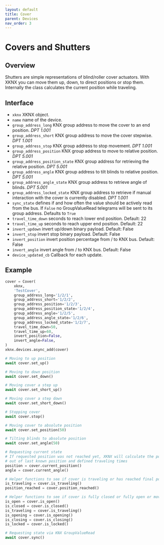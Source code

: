 ```yaml
---
layout: default
title: Cover
parent: Devices
nav_order: 3
---
```


# [](#header-1)Covers and Shutters

## [](#header-2)Overview

Shutters are simple representations of blind/roller cover actuators. With XKNX you can move them up, down, to direct positions or stop them. Internally the class calculates the current position while traveling.

## [](#header-2)Interface

- `xknx` XKNX object.
- `name` name of the device.
- `group_address_long` KNX group address to move the cover to an end position. *DPT 1.001*
- `group_address_short` KNX group address to move the cover stepwise. *DPT 1.001*
- `group_address_stop` KNX group address to stop movement. *DPT 1.001*
- `group_address_position` KNX group address to move to relative position. *DPT 5.001*
- `group_address_position_state` KNX group address for retrieving the relative position. *DPT 5.001*
- `group_address_angle` KNX group address to tilt blinds to relative position. *DPT 5.001*
- `group_address_angle_state` KNX group address to retrieve angle of blinds. *DPT 5.001*
- `group_address_locked_state` KNX group address to retrieve if manual interaction with the cover is currently disabled. *DPT 1.001*
- `sync_state` defines if and how often the value should be actively read from the bus. If `False` no GroupValueRead telegrams will be sent to its group address. Defaults to `True`
- `travel_time_down` seconds to reach lower end position. Default: 22
- `travel_time_up` seconds to reach upper end position. Default: 22
- `invert_updown` invert up/down binary payload. Default: False
- `invert_stop` invert stop binary payload. Default: False
- `invert_position` invert position percentage from / to KNX bus. Default: False
- `invert_angle` invert angle from / to KNX bus. Default: False
- `device_updated_cb` Callback for each update.

## [](#header-2)Example

```python
cover = Cover(
    xknx,
    'TestCover',
    group_address_long='1/2/1',
    group_address_short='1/2/2',
    group_address_position='1/2/3',
    group_address_position_state='1/2/4',
    group_address_angle='1/2/5',
    group_address_angle_state='1/2/6',
    group_address_locked_state='1/2/7',
    travel_time_down=50,
    travel_time_up=60,
    invert_position=False,
    invert_angle=False,
)
xknx.devices.async_add(cover)

# Moving to up position
await cover.set_up()

# Moving to down position
await cover.set_down()

# Moving cover a step up
await cover.set_short_up()

# Moving cover a step down
await cover.set_short_down()

# Stopping cover
await cover.stop()

# Moving cover to absolute position
await cover.set_position(50)

# Tilting blinds to absolute position
await cover.set_angle(50)

# Requesting current state
# If requested position was not reached yet, XKNX will calculate the position
# out of last known position and defined traveling times
position = cover.current_position()
angle = cover.current_angle()

# Helper functions to see if cover is traveling or has reached final position
is_traveling = cover.is_traveling()
position_reached = cover.position_reached()

# Helper functions to see if cover is fully closed or fully open or moving
is_open = cover.is_open()
is_closed = cover.is_closed()
is_traveling = cover.is_traveling()
is_opening = cover.is_opening()
is_closing = cover.is_closing()
is_locked = cover.is_locked()

# Requesting state via KNX GroupValueRead
await cover.sync()
```
